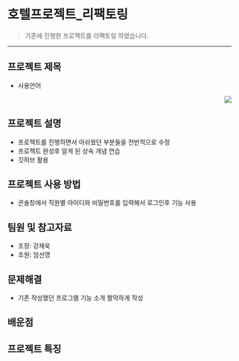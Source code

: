 # 호텔프로젝트_리팩토링
> 기존에 진행한 프로젝트를 리팩토링 하였습니다.
***
## 프로젝트 제목
- 사용언어
<div align=right> 
<img src = "https://img.shields.io/badge/Java-007396?style=flat&logo=OpenJDK&logoColor=white">
</div>
  
## 프로젝트 설명
- 프로젝트를 진행하면서 아쉬웠던 부분들을 전반적으로 수정
- 프로젝트 완성후 알게 된 상속 개념 연습
- 깃허브 활용
## 프로젝트 사용 방법
- 콘솔창에서 직원별 아이디와 비밀번호를 입력해서 로그인후 기능 사용
## 팀원 및 참고자료
- 조장: 강재욱
- 조원: 엄선영
## 문제해결
- 기존 작성했던 프로그램 기능 소개 짤막하게 작성
## 배운점

## 프로젝트 특징
